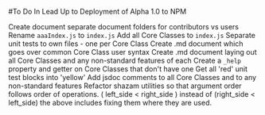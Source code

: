 #To Do In Lead Up to Deployment of Alpha 1.0 to NPM

Create document separate document folders for contributors vs users
Rename `aaaIndex.js` to `index.js`
Add all Core Classes to `index.js`
Separate unit tests to own files - one per Core Class
Create .md document which goes over common Core Class user syntax
Create .md document laying out all Core Classes and any non-standard features of each
Create a `_help` property and getter on Core Classes that don't have one
Get all 'red' unit test blocks into 'yellow'
Add jsdoc comments to all Core Classes and to any non-standard features
Refactor shazam utilities so that argument order follows order of operations. ( left_side < right_side ) instead of (right_side < left_side)
the above includes fixing them where they are used.
